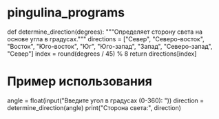 # pingulina_programs 
def determine_direction(degrees):
    """Определяет сторону света на основе угла в градусах."""
    directions = ["Север", "Северо-восток", "Восток", "Юго-восток", "Юг", "Юго-запад", "Запад", "Северо-запад", "Север"]
    index = round(degrees / 45) % 8
    return directions[index] 
# Пример использования
angle = float(input("Введите угол в градусах (0-360): ")) 
direction = determine_direction(angle) 
print("Сторона света:", direction)  

